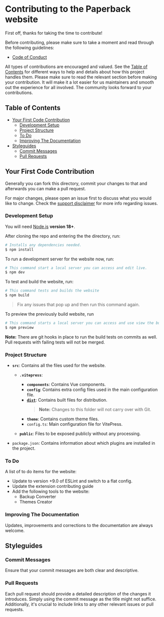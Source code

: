 # Contributing to the Paperback website <!-- omit in toc -->

First off, thanks for taking the time to contribute!

Before contributing, please make sure to take a moment and read through the following guidelines:

- [Code of Conduct](CODE_OF_CONDUCT.md)

All types of contributions are encouraged and valued. See the [Table of Contents](#table-of-contents) for different ways to help and details about how this project handles them. Please make sure to read the relevant section before making your contribution. It will make it a lot easier for us maintainers and smooth out the experience for all involved. The community looks forward to your contributions.

## Table of Contents <!-- omit in toc -->

- [Your First Code Contribution](#your-first-code-contribution)
  - [Development Setup](#development-setup)
  - [Project Structure](#project-structure)
  - [To Do](#to-do)
  - [Improving The Documentation](#improving-the-documentation)
- [Styleguides](#styleguides)
  - [Commit Messages](#commit-messages)
  - [Pull Requests](#pull-requests)

## Your First Code Contribution

Generally you can fork this directory, commit your changes to that and afterwards you can make a pull request.

For major changes, please open an issue first to discuss what you would like to change. Check the [support disclaimer](SUPPORT_DISCLAIMER.md) for more info regarding issues.

### Development Setup

You will need [Node.js](http://nodejs.org) **version 18+**.

After cloning the repo and entering the the directory, run:

```bash
# Installs any dependencies needed.
$ npm install
```

To run a development server for the website now, run:

```bash
# This command start a local server you can access and edit live.
$ npm dev
```

To test and build the website, run:

```bash
# This command tests and builds the website
$ npm build
```

> Fix any issues that pop up and then run this command again.

To preview the previously build website, run

```bash
# This command starts a local server you can access and use view the build.
$ npm preview
```

**Note:** There are git hooks in place to run the build tests on commits as well. Pull requests with failing tests will not be merged.

### Project Structure

- **`src`**: Contains all the files used for the website.

  - **`.vitepress`**:

    - **`components`**: Contains Vue components.
    - **`config`**: Contains extra config files used in the main configuration file.
    - **[`dist`](https://vitepress.dev/guide/deploy)**: Contains built files for distribution.
      > **Note:** Changes to this folder will not carry over with Git.
    - **`theme`**: Contains custom theme files.
    - `config.ts`: Main configuration file for VitePress.

  - **`public`**: Files to be exposed publicly without any processing.

- `package.json`: Contains information about which plugins are installed in the project.

### To Do

A list of to do items for the website:

- Update to version +9.0 of ESLint and switch to a flat config.
- Update the extension contributing guide
- Add the following tools to the website:
  - Backup Converter
  - Themes Creator

### Improving The Documentation

Updates, improvements and corrections to the documentation are always welcome.

## Styleguides

### Commit Messages

Ensure that your commit messages are both clear and descriptive.

### Pull Requests

Each pull request should provide a detailed description of the changes it introduces. Simply using the commit message as the title might not suffice. Additionally, it's crucial to include links to any other relevant issues or pull requests.
